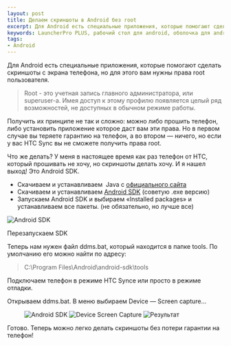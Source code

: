 ```yaml
---
layout: post
title: Делаем скриншоты в Android без root
excerpt: Для Android есть специальные приложения, которые помогают сделать скриншоты с экрана телефона, но для этого вам нужны права root пользователя.
keywords: LauncherPro PLUS, рабочий стол для android, оболочка для android,
tags:
- Android
---
```


Для Android есть специальные приложения, которые помогают сделать скриншоты с экрана телефона, но для этого вам нужны права root пользователя.

> Root - это учетная запись главного администратора, или superuser-а. Имея доступ к этому профилю появляется целый ряд возможностей, не доступных в обычном режиме работы.

Получить их принципе не так и сложно: можно либо прошить телефон, либо установить приложение которое даст вам эти права. Но в первом случае вы теряете гарантию на телефон, а во втором — ничего, но если у вас HTC Sync вы не сможете получить права root.

Что же делать? У меня в настоящее время как раз телефон от HTC, который прошивать не хочу, но скриншоты делать хочу. И я нашел выход! Это Android SDK.

- Скачиваем и устанавливаем  Java с <a href="https://cds.sun.com/is-bin/INTERSHOP.enfinity/WFS/CDS-CDS_Developer-Site/en_US/-/USD/ViewProductDetail-Start?ProductRef=jdk-6u23-oth-JPR@CDS-CDS_Developer" target="_blank">официального сайта</a>
- Скачиваем и устанавливаем <a href="http://developer.android.com/sdk/index.html" target="_blank">Android SDK</a> (советую .exe версию)
- Запускаем Android SDK и выбираем &laquo;Installed packages&raquo; и устанавливаем все пакеты. (не обязательно, но лучше все)

<img src="{{ site.url}}/upload/article/2011/09/25/screen_00.jpg" alt="Android SDK" class="original">

Перезапускаем SDK

Теперь нам нужен файл <span class="file">ddms.bat</span>, который находится в папке tools. По умолчанию его можно найти по адресу:

> C:\Program Files\Android\android-sdk\tools

Подключаем телефон в режиме HTC Synce или просто в режиме отладки.

Открываем ddms.bat. В меню выбираем Device — Screen capture…

<figure class="folium normal bg-null">
<img src="{{ site.url}}/upload/article/2011/09/25/screen_01.jpg" alt="Android SDK" class="original">
<img src="{{ site.url}}/upload/article/2011/09/25/screen_02.jpg" alt="Device Screen Capture" class="original">
<img src="{{ site.url}}/upload/article/2011/09/25/screen_03.png" alt="Результат" class="original">
</figure>

Готово. Теперь можно легко делать скриншоты без потери гарантии на телефон!